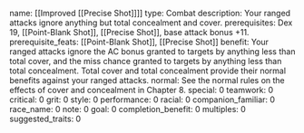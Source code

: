 name: [[Improved [[Precise Shot]]]]
type: Combat
description: Your ranged attacks ignore anything but total concealment and cover.
prerequisites: Dex 19, [[Point-Blank Shot]], [[Precise Shot]], base attack bonus +11.
prerequisite_feats: [[Point-Blank Shot]], [[Precise Shot]]
benefit: Your ranged attacks ignore the AC bonus granted to targets by anything less than total cover, and the miss chance granted to targets by anything less than total concealment. Total cover and total concealment provide their normal benefits against your ranged attacks.
normal: See the normal rules on the effects of cover and concealment in Chapter 8.
special: 0
teamwork: 0
critical: 0
grit: 0
style: 0
performance: 0
racial: 0
companion_familiar: 0
race_name: 0
note: 0
goal: 0
completion_benefit: 0
multiples: 0
suggested_traits: 0

